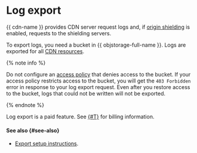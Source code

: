 # Log export

{{ cdn-name }} provides CDN server request logs and, if [origin shielding](origins-shielding.md) is enabled, requests to the shielding servers.

To export logs, you need a bucket in {{ objstorage-full-name }}. Logs are exported for all [CDN resources](resource.md).

{% note info %}

Do not configure an [access policy](../../storage/concepts/policy.md) that denies access to the bucket. If your access policy restricts access to the bucket, you will get the `403 Forbidden` error in response to your log export request. Even after you restore access to the bucket, logs that could not be written will not be exported.

{% endnote %}

Log export is a paid feature. See [{#T}](../pricing.md) for billing information.

#### See also {#see-also}

* [Export setup instructions](../operations/resources/configure-logs.md).
